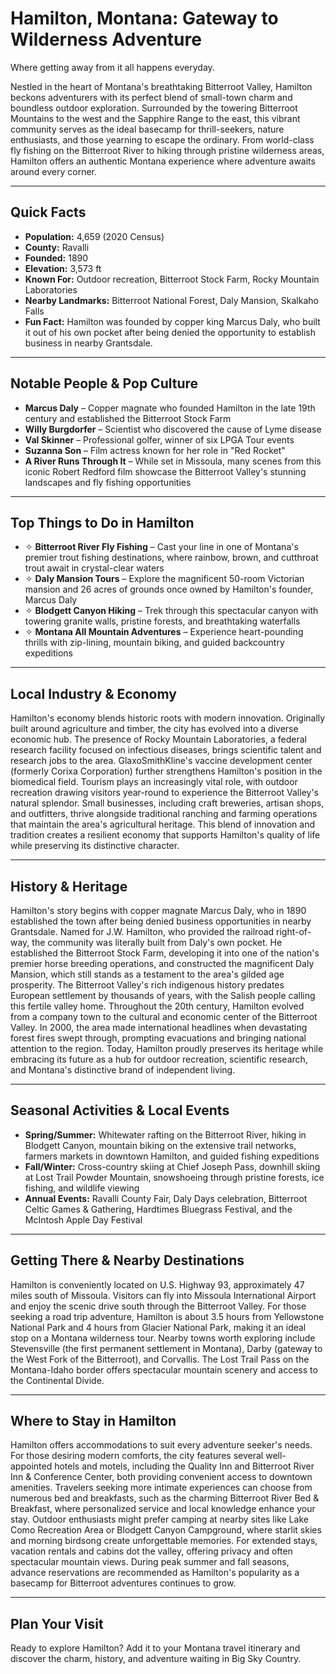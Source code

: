 # Hamilton, Montana: Gateway to Wilderness Adventure
Where getting away from it all happens everyday.

Nestled in the heart of Montana's breathtaking Bitterroot Valley, Hamilton beckons adventurers with its perfect blend of small-town charm and boundless outdoor exploration. Surrounded by the towering Bitterroot Mountains to the west and the Sapphire Range to the east, this vibrant community serves as the ideal basecamp for thrill-seekers, nature enthusiasts, and those yearning to escape the ordinary. From world-class fly fishing on the Bitterroot River to hiking through pristine wilderness areas, Hamilton offers an authentic Montana experience where adventure awaits around every corner.

---

## Quick Facts

- **Population:** 4,659 (2020 Census)
- **County:** Ravalli
- **Founded:** 1890
- **Elevation:** 3,573 ft
- **Known For:** Outdoor recreation, Bitterroot Stock Farm, Rocky Mountain Laboratories
- **Nearby Landmarks:** Bitterroot National Forest, Daly Mansion, Skalkaho Falls
- **Fun Fact:** Hamilton was founded by copper king Marcus Daly, who built it out of his own pocket after being denied the opportunity to establish business in nearby Grantsdale.

---

## Notable People & Pop Culture

- **Marcus Daly** – Copper magnate who founded Hamilton in the late 19th century and established the Bitterroot Stock Farm
- **Willy Burgdorfer** – Scientist who discovered the cause of Lyme disease
- **Val Skinner** – Professional golfer, winner of six LPGA Tour events
- **Suzanna Son** – Film actress known for her role in "Red Rocket"
- **A River Runs Through It** – While set in Missoula, many scenes from this iconic Robert Redford film showcase the Bitterroot Valley's stunning landscapes and fly fishing opportunities

---

## Top Things to Do in Hamilton

- ✧ **Bitterroot River Fly Fishing** – Cast your line in one of Montana's premier trout fishing destinations, where rainbow, brown, and cutthroat trout await in crystal-clear waters
- ✧ **Daly Mansion Tours** – Explore the magnificent 50-room Victorian mansion and 26 acres of grounds once owned by Hamilton's founder, Marcus Daly
- ✧ **Blodgett Canyon Hiking** – Trek through this spectacular canyon with towering granite walls, pristine forests, and breathtaking waterfalls
- ✧ **Montana All Mountain Adventures** – Experience heart-pounding thrills with zip-lining, mountain biking, and guided backcountry expeditions

---

## Local Industry & Economy

Hamilton's economy blends historic roots with modern innovation. Originally built around agriculture and timber, the city has evolved into a diverse economic hub. The presence of Rocky Mountain Laboratories, a federal research facility focused on infectious diseases, brings scientific talent and research jobs to the area. GlaxoSmithKline's vaccine development center (formerly Corixa Corporation) further strengthens Hamilton's position in the biomedical field. Tourism plays an increasingly vital role, with outdoor recreation drawing visitors year-round to experience the Bitterroot Valley's natural splendor. Small businesses, including craft breweries, artisan shops, and outfitters, thrive alongside traditional ranching and farming operations that maintain the area's agricultural heritage. This blend of innovation and tradition creates a resilient economy that supports Hamilton's quality of life while preserving its distinctive character.

---

## History & Heritage

Hamilton's story begins with copper magnate Marcus Daly, who in 1890 established the town after being denied business opportunities in nearby Grantsdale. Named for J.W. Hamilton, who provided the railroad right-of-way, the community was literally built from Daly's own pocket. He established the Bitterroot Stock Farm, developing it into one of the nation's premier horse breeding operations, and constructed the magnificent Daly Mansion, which still stands as a testament to the area's gilded age prosperity. The Bitterroot Valley's rich indigenous history predates European settlement by thousands of years, with the Salish people calling this fertile valley home. Throughout the 20th century, Hamilton evolved from a company town to the cultural and economic center of the Bitterroot Valley. In 2000, the area made international headlines when devastating forest fires swept through, prompting evacuations and bringing national attention to the region. Today, Hamilton proudly preserves its heritage while embracing its future as a hub for outdoor recreation, scientific research, and Montana's distinctive brand of independent living.

---

## Seasonal Activities & Local Events

- **Spring/Summer:** Whitewater rafting on the Bitterroot River, hiking in Blodgett Canyon, mountain biking on the extensive trail networks, farmers markets in downtown Hamilton, and guided fishing expeditions
- **Fall/Winter:** Cross-country skiing at Chief Joseph Pass, downhill skiing at Lost Trail Powder Mountain, snowshoeing through pristine forests, ice fishing, and wildlife viewing
- **Annual Events:** Ravalli County Fair, Daly Days celebration, Bitterroot Celtic Games & Gathering, Hardtimes Bluegrass Festival, and the McIntosh Apple Day Festival

---

## Getting There & Nearby Destinations

Hamilton is conveniently located on U.S. Highway 93, approximately 47 miles south of Missoula. Visitors can fly into Missoula International Airport and enjoy the scenic drive south through the Bitterroot Valley. For those seeking a road trip adventure, Hamilton is about 3.5 hours from Yellowstone National Park and 4 hours from Glacier National Park, making it an ideal stop on a Montana wilderness tour. Nearby towns worth exploring include Stevensville (the first permanent settlement in Montana), Darby (gateway to the West Fork of the Bitterroot), and Corvallis. The Lost Trail Pass on the Montana-Idaho border offers spectacular mountain scenery and access to the Continental Divide.

---

## Where to Stay in Hamilton

Hamilton offers accommodations to suit every adventure seeker's needs. For those desiring modern comforts, the city features several well-appointed hotels and motels, including the Quality Inn and Bitterroot River Inn & Conference Center, both providing convenient access to downtown amenities. Travelers seeking more intimate experiences can choose from numerous bed and breakfasts, such as the charming Bitterroot River Bed & Breakfast, where personalized service and local knowledge enhance your stay. Outdoor enthusiasts might prefer camping at nearby sites like Lake Como Recreation Area or Blodgett Canyon Campground, where starlit skies and morning birdsong create unforgettable memories. For extended stays, vacation rentals and cabins dot the valley, offering privacy and often spectacular mountain views. During peak summer and fall seasons, advance reservations are recommended as Hamilton's popularity as a basecamp for Bitterroot adventures continues to grow.

---

## Plan Your Visit

Ready to explore Hamilton? Add it to your Montana travel itinerary and discover the charm, history, and adventure waiting in Big Sky Country.
